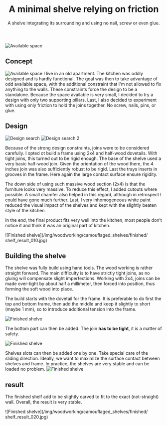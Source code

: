 ﻿---
layout: post
title: A minimal shelve relying on friction
subtitle: A shelve integrating its surrounding and using no nail, screw or even glue.
tags: [woodworking, project, design]
category: woodworking
bigimg: /img/woodworking/camouflaged_shelves/finished/shelf_result_010.jpg
---
![Available space](/img/woodworking/camouflaged_shelves/finished/shelf_result_010.jpg)

## Concept ##
![Available space](/img/woodworking/camouflaged_shelves/design/shelves_design_000.jpg)
I live in an old apartment. The kitchen was oddly designed and is hardly functional.
The goal was then to take advantage of odd available space, with the additional constraint that I'm not allowed to fix anything to the walls.
These constraints force the design to be a standalone.
Because the space available is very small, I decided to try a design with only two supporting pillars.
Last, I also decided to experiment with using only friction to hold the joins together.
No screw, nails, pins, or glue.


## Design ##

![Design search](/img/woodworking/camouflaged_shelves/design/shelves_design_010.jpg)
![Design search 2](/img/woodworking/camouflaged_shelves/design/shelves_design_010.jpg)

Because of the strong design constraints, joins were to be considered carefully.
I opted ot build a frame using 2x4 and half-wood dovetails.
With tight joins, this turned out to be rigid enough.
The base of the shelve used a very basic half-wood join.
Given the orientation of the wood there, the 4 inches join was also sufficiently robust to be rigid.
Last the trays inserts in grooves in the frame. Here again the large contact surface ensure rigidity.

The down side of using such massive wood section (2x4) is that the furniture looks very massive.
To reduce this effect, I added cutouts where possible.
A small chamfer also helped in this regard, although in retrospect I could have gone much further.
Last, I very inhomogeneous white paint reduced the visual impact of the shelves and kept with the slightly beaten style of the kitchen.

In the end, the final product fits very well into the kitchen, most people don’t notice it and think it was an original part of kitchen.


![Finished shelve](/img/woodworking/camouflaged_shelves/finished/ shelf_result_010.jpg)

## Building the shelve ##
The shelve was fully build using hand tools.
The wood working is rather straight forward. The main difficulty is to have strictly tight joins, as no gluing will compensate slight imperfections. Working with 2x4, joins can be made over-tight by about half a millimeter, then forced into position, thus forming the soft wood into place.

The build starts with the dovetail for the frame. It is preferable to do first the top and bottom frame, then add the middle and keep it slightly to short (maybe 1 mm), so to introduce additional tension into the frame.

![Finished shelve](/img/woodworking/camouflaged_shelves/building/shelve_building_010.jpg)

The bottom part can then be added. The join **has to be tight**, it is a matter of safety. 

![Finished shelve](/img/woodworking/camouflaged_shelves/building/shelve_building_020.jpg)

Shelves slots can then be added one by one. Take special care of the sliding direction.
Ideally, we want to maximize the surface contact between shelves and frame.
In practice, the shelves are very stable and can be loaded no problem.
![Finished shelve](/img/woodworking/camouflaged_shelves/building/shelve_building_030.jpg)

## result ##
The finished shelf add to be slightly carved to fit to the exact (not-straight) wall.
Overall, the result is very stable.

![Finished shelve](/img/woodworking/camouflaged_shelves/finished/ shelf_result_020.jpg)

